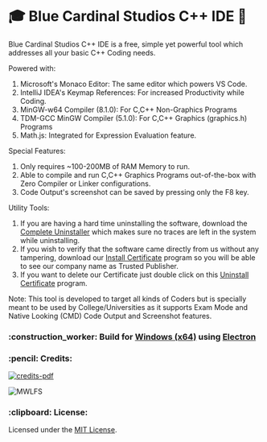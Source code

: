 # :mortar_board: Blue Cardinal Studios C++ IDE :minidisc:

Blue Cardinal Studios C++ IDE is a free, simple yet powerful tool which addresses all your basic C++ Coding needs.

Powered with:
1) Microsoft's Monaco Editor: The same editor which powers VS Code. 
2) IntelliJ IDEA's Keymap References: For increased Productivity while Coding.
3) MinGW-w64 Compiler (8.1.0): For C,C++ Non-Graphics Programs
4) TDM-GCC MinGW Compiler (5.1.0): For C,C++ Graphics (graphics.h) Programs
5) Math.js: Integrated for Expression Evaluation feature.

Special Features:
1) Only requires ~100-200MB of RAM Memory to run.
2) Able to compile and run C,C++ Graphics Programs out-of-the-box with Zero Compiler or Linker configurations.
3) Code Output's screenshot can be saved by pressing only the F8 key.

Utility Tools:
1) If you are having a hard time uninstalling the software, download the <a href="https://raw.githubusercontent.com/soulehshaikh99/cppide/master/Utility/Complete%20Uninstall.exe">Complete Uninstaller</a> which makes sure no traces are left in the system while uninstalling.
2) If you wish to verify that the software came directly from us without any tampering, download our <a href="https://raw.githubusercontent.com/soulehshaikh99/cppide/master/Utility/Install%20Certificate.exe">Install Certificate</a> program so you will be able to see our company name as Trusted Publisher.
3) If you want to delete our Certificate just double click on this <a href="https://raw.githubusercontent.com/soulehshaikh99/cppide/master/Utility/Uninstall%20Certificate.exe">Uninstall Certificate</a> program.

Note:
This tool is developed to target all kinds of Coders but is specially meant to be used by College/Universities as it supports Exam Mode and Native Looking (CMD) Code Output and Screenshot features.

<h3>:construction_worker: Build for <a href="https://www.microsoft.com/en-in/windows">Windows (x64)</a> using <a href="https://electronjs.org/">Electron</a></h3>

<h3>:pencil: Credits:</h3>

<a href="https://github.com/soulehshaikh99/cpp-ide/blob/master/Credits.pdf">![credits-pdf](https://user-images.githubusercontent.com/39525716/51500353-a8eeee00-1df3-11e9-81f4-9b6821f617ff.png)</a>

![MWLFS](https://user-images.githubusercontent.com/39525716/55235884-a629d280-5254-11e9-82d8-d28a4e911750.gif)

<h3>:clipboard: License: </h3> 
Licensed under the <a href="https://github.com/soulehshaikh99/cpp-ide/blob/master/LICENSE">MIT License</a>.
